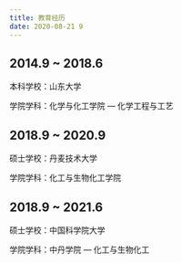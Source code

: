 ```yaml
---
title: 教育经历
date: 2020-08-21 9
---
```


## 2014.9 ~ 2018.6

本科学校：山东大学

学院学科：化学与化工学院 — 化学工程与工艺

## 2018.9 ~ 2020.9

硕士学校：丹麦技术大学

学院学科：化工与生物化工学院

## 2018.9 ~ 2021.6

硕士学校：中国科学院大学

学院学科：中丹学院 — 化工与生物化工

